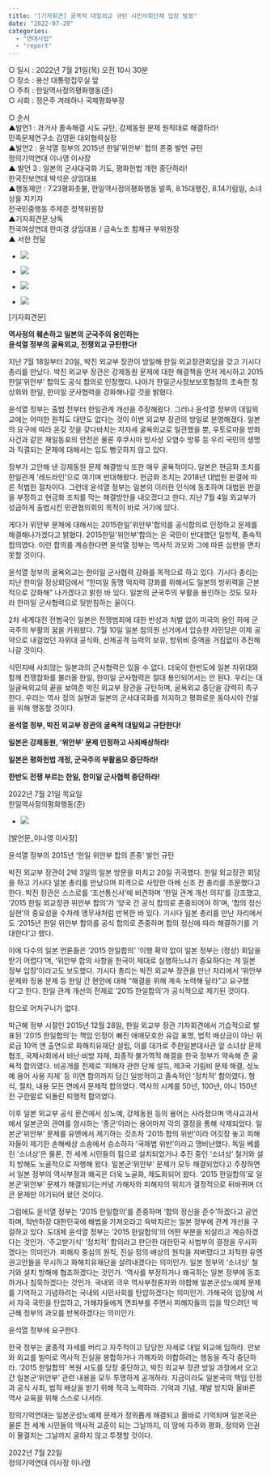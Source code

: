 ```yaml
---
title: "[기자회견] 굴욕적 대일외교 규탄 시민사회단체 입장 발표"
date: "2022-07-20"
categories: 
  - "연대사업"
  - "report"
---
```


○ 일시 : 2022년 7월 21일(목) 오전 10시 30분  
○ 장소 : 용산 대통령집무실 앞  
○ 주최 : 한일역사정의평화행동(준)  
○ 사회 : 정은주 겨레하나 국제평화부장

○ 순서  
▲발언1 : 과거사 졸속해결 시도 규탄, 강제동원 문제 원칙대로 해결하라!    
민족문제연구소 김영환 대외협력실장  
▲발언2 : 윤석열 정부의 2015년 한일’위안부’ 합의 존중 발언 규탄  
정의기억연대 이나영 이사장  
▲ 발언 3 : 일본의 군사대국화 기도, 평화헌법 개헌 중단하라!     
한국진보연대 박석운 상임대표  
▲행동제안 : 7.23평화촛불, 한일역사정의평화행동 발족, 8.15대행진, 8.14기림일, 소녀상을 지키자   
전국민중행동 주제준 정책위원장  
▲기자회견문 낭독   
전국여성연대 한미경 상임대표 / 금속노조 함재규 부위원장  
▲ 서한 전달

- ![](https://womenandwar.net/kr/wp-content/uploads/2022/07/photo_2022-07-22_11-04-46-3-1024x626.jpg)
    
- ![](https://womenandwar.net/kr/wp-content/uploads/2022/07/photo_2022-07-22_10-58-13-3-1024x577.jpg)
    

- ![](https://womenandwar.net/kr/wp-content/uploads/2022/07/photo_2022-07-22_10-53-05-3-1024x577.jpg)
    
- ![](https://womenandwar.net/kr/wp-content/uploads/2022/07/photo_2022-07-22_10-52-57-3-1024x577.jpg)
    

\[기자회견문\]

**역사정의 훼손하고 일본의 군국주의 용인하는**  
**윤석열 정부의 굴욕외교, 전쟁외교 규탄한다!**

지난 7월 18일부터 20일, 박진 외교부 장관이 방일해 한일 외교장관회담을 갖고 기시다 총리를 만났다. 박진 외교부 장관은 강제동원 문제에 대한 해결책을 먼저 제시하고 2015 한일’위안부’ 합의도 공식 합의로 인정했다. 나아가 한일군사정보보호협정의 조속한 정상화와 한일, 한미일 군사협력을 강화해나갈 것을 밝혔다.

윤석열 정부는 출범 전부터 한일관계 개선을 주장해왔다. 그러나 윤석열 정부의 대일외교에는 어떠한 원칙도 대안도 없다는 것이 이번 외교부 장관의 방일로 분명해졌다. 일본의 요구에 따라 온갖 것을 갖다바치는 저자세 굴욕외교로 일관했을 뿐, 우토로마을 방화사건과 같은 재일동포의 안전은 물론 후쿠시마 방사성 오염수 방류 등 우리 국민의 생명과 직결되는 문제에 대해서는 입도 뻥긋하지 않고 있다.

정부가 고안해 낸 강제동원 문제 해결방식 또한 매우 굴욕적이다. 일본은 현금화 조치를 한일관계 '레드라인'으로 여기며 반대해왔다. 현금화 조치는 2018년 대법원 판결에 따른 적법한 절차이다. 그런데 윤석열 정부는 일본의 이러한 인식에 동조하며 대법원 판결을 부정하고 현금화 조치를 막는 해결방안을 내오겠다고 한다. 지난 7월 4일 외교부가 성급하게 출범시킨 민관협의회의 목적이 바로 거기에 있다.

게다가 위안부 문제에 대해서는 2015한일'위안부'합의를 공식합의로 인정하고 문제를 해결해나가겠다고 밝혔다. 2015한일'위안부'합의는 온 국민이 반대했던 일방적, 졸속적 합의였다. 이런 합의를 계승한다면 윤석열 정부는 역사적 과오와 그에 따른 심판을 면치못할 것이다.

윤석열 정부의 굴욕외교는 한미일 군사협력 강화를 목적으로 하고 있다. 기시다 총리는 지난 한미일 정상회담에서 “한미일 동맹 억지력 강화를 위해서도 일본의 방위력을 근본적으로 강화해” 나가겠다고 밝힌 바 있다. 일본의 군국주의 부활을 용인하는 것도 모자라 한미일 군사협력으로 뒷받침하는 꼴이다.

2차 세계대전 전범국인 일본은 전쟁범죄에 대한 반성과 처벌 없이 미국의 용인 하에 군국주의 부활의 꿈을 키워왔다. 7월 10일 일본 참의원 선거에서 압승한 자민당은 이제 공약으로 내걸었던 자위대 공식화, 선제공격 능력의 보유, 방위비 증액을 거침없이 추진해 나갈 것이다.

식민지배 사죄않는 일본과의 군사협력은 있을 수 없다. 더욱이 한반도에 일본 자위대와 함께 전쟁참화를 불러올 한일, 한미일 군사협력은 절대 용인되어서는 안 된다. 우리는 대일굴욕외교의 끝을 보여준 박진 외교부 장관을 규탄하며, 굴욕외교 중단을 강력히 촉구한다. 우리는 역사 정의 실현과 일본의 군사대국화를 저지하고 평화로운 동아시아 건설을 위해 행동할 것이다.

**윤석열 정부, 박진 외교부 장관의 굴욕적 대일외교 규탄한다!**

**일본은 강제동원, ‘위안부’ 문제 인정하고 사죄배상하라!**

**일본은 평화헌법 개정, 군국주의 부활음모 중단하라!**

**한반도 전쟁 부르는 한일, 한미일 군사협력 중단하라!**

2022년 7월 21일 목요일  
한일역사정의평화행동(준) 

- ![](https://womenandwar.net/kr/wp-content/uploads/2022/07/photo_2022-07-22_11-09-58-1-1024x577.jpg)
    

\[발언문\_이나영 이사장\]

윤석열 정부의 2015년 ‘한일 위안부 합의 존중’ 발언 규탄

박진 외교부 장관이 2박 3일의 일본 방문을 마치고 20일 귀국했다. 한일 외교장관 회담을 하고 기시다 일본 총리를 만났으며 피격으로 사망한 아베 신조 전 총리를 조문했다고 한다. 박진 장관은 스스로를 ‘조선통신사’에 비견하며 ‘한일 관계 개선 의지’를 강조했고, ‘2015 한일 외교장관 위안부 합의’가 ‘양국 간 공식 합의로 존중되어야 하’며, ‘합의 정신 실현’의 중요성을 수차례 앵무새처럼 반복한 바 있다. 기시다 일본 총리를 만난 자리에서도 ‘2015년 한일 위안부 합의를 공식 합의로 존중하며 합의 정신에 따라 해결하기를 기대한다’고 했다.

이에 다수의 일본 언론들은 ‘2015 한일합의’ ‘이행 확약 없이 일본 정부는 (정상) 회담을 받기 어렵다’며, ‘위안부 합의 사항을 한국이 제대로 실행하느냐가 중요하다는 게 일본 정부 입장’이라고도 보도했다. 기시다 총리는 박진 외교부 장관을 만난 자리에서 ‘위안부 문제와 징용 문제 등 한일 간 현안에 대해 “해결을 위해 계속 노력해 달라”고 요구했다’고 한다. 한일 관계 개선의 전제로 ‘2015 한일합의’가 공식적으로 제기된 것이다.

참으로 어처구니가 없다.

박근혜 정부 시절인 2015년 12월 28일, 한일 외교부 장관 기자회견에서 기습적으로 발표된 ‘2015 한일합의’는 책임 인정이 빠진 애매모호한 유감 표명, 법적 배상금이 아닌 위로금 10억 엔 출연으로 화해치유재단 설립, 이를 대가로 주한일본대사관 앞 소녀상 문제 협조, 국제사회에서 비난·비방 자제, 최종적·불가역적 해결을 한국 정부가 약속해 준 굴욕적 합의였다. 비공개를 전제로 ‘피해자 관련 단체 설득, 제3국 기림비 문제 해결, 성노예 용어 사용 자제’ 등 이면 합의까지 담긴 일방적이고 졸속적인 ‘정치적’ 합의였다. 형식, 절차, 내용 모든 면에서 문제적 합의였다. 역사의 시계를 50년, 100년, 아니 150년 전 구한말로 되돌린 퇴행적 합의였다.

이후 일본 외교부 공식 문건에서 성노예, 강제동원 등의 용어는 사라졌으며 역사교과서에서 일본군의 관여를 암시하는 ‘종군’이라는 용어마저 각의 결정을 통해 삭제되었다. 일본군‘위안부’ 문제를 유엔에서 제기하는 것조차 ‘2015 합의 위반’이라 어깃장 놓고 피해자들이 제기한 손해배상 소송에서 승소하자 ‘국제법 위반’이라고 맹비난했다. 독일 베를린 ‘소녀상’은 물론, 전 세계 시민들의 힘으로 설치되었거나 추진 중인 ‘소녀상’ 철거와 설치 방해도 노골적으로 자행해 왔다. 일본군‘위안부’ 문제가 모두 해결되었다고 주장하면서 일본 정부의 역사부정과 왜곡은 더욱 노골화, 제도화되어 왔다. ‘2015 한일합의’로 일본군‘위안부’ 문제가 해결되기는커녕 가해자와 피해자의 위치가 결정적으로 뒤바뀌며 더 큰 문제만 야기되어 왔던 것이다.

그럼에도 윤석열 정부는 ‘2015 한일합의’를 존중하며 ‘합의 정신을 준수’하겠다고 공언하며, 적반하장 대한민국에 해법을 가져오라고 윽박지르는 일본 정부에 관계 개선을 구걸하고 있다. 도대체 윤석열 정부는 ‘2015 한일합의’의 어떤 부분을 되살리고 계승하겠다는 것인가. ‘주고받기식’ ‘정치적’ 합의라고 판단한 대한민국 사법부의 결정을 무시하겠다는 의미인가. 피해자 중심의 원칙, 진실·정의·배상의 원칙을 저버렸다고 지적한 유엔 권고안들을 무시하고 화해치유재단을 살려내겠다는 의미인가. 일본 정부의 ‘소녀상’ 철거와 설치 방해에 협조하겠다는 것인가. ‘역사를 부정하거나 왜곡하는 일본 정부에 동조하거나 침묵하겠다는 것인가. 국내외 극우 역사부정론자와 야합해 일본군성노예제 문제를 기억하고 기념하려는 국내외 시민사회를 탄압하겠다는 의미인가. 가해국의 입장에 서서 자국 국민을 탄압하고, 가해자들에게 면죄부를 주면서 피해자들의 입을 막으려던 박근혜 정부의 과오를 반복하겠다는 의미인가.

윤석열 정부에 요구한다.

한국 정부는 굴종적 자세를 버리고 자주적이고 당당한 자세로 대일 외교에 임하라. 안보와 외교를 빌미로 역사적 진실을 봉합하거나 가해자와 야합하려는 행동을 즉각 중단하라. ‘2015 한일합의’ 복원 시도를 당장 중단하고, 박진 외교부 장관 방일 과정에서 오고간 일본군‘위안부’ 관련 내용을 모두 투명하게 공개하라. 지금이라도 일본국의 책임 인정과 공식 사죄, 법적 배상을 받기 위해 적극 노력하라. 기억과 기념, 재발 방지와 올바른 역사 교육을 위해 스스로 나서라.

정의기억연대는 일본군성노예제 문제가 정의롭게 해결되고 올바로 기억되며 일본국은 물론 전 세계 시민들의 역사적 교훈이 되는 그날까지, 이 땅에 자주와 평화, 정의와 인권이 물결치는 그날까지 굴하지 않고 투쟁할 것이다.

2022년 7월 22일  
정의기억연대 이사장 이나영
